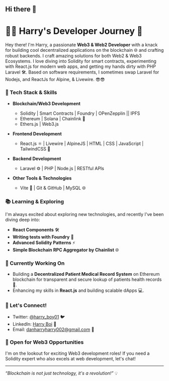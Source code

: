 ## Hi there 👋

# 👨‍💻 Harry's Developer Journey 🚀

Hey there! I'm Harry, a passionate **Web3 & Web2 Developer** with a knack for building cool decentralized applications on the blockchain 🌐 and crafting robust backends. I craft amazing solutions for both Web2 & Web3 Ecosystems. I love diving into Solidity for smart contracts, experimenting with React.js for modern web apps, and getting my hands dirty with PHP Laravel 🛠️. Based on software requirements, I sometimes swap Laravel for Nodejs, and ReactJs for Alpine, & Livewire. 😎😎

### 🔧 Tech Stack & Skills

- **Blockchain/Web3 Development** 
  - Solidity | Smart Contracts | Foundry | OPenZepplin || IPFS
  - Ethereum | Solana | Chainlink 🔗
  - Ethers.js | Web3.js

- **Frontend Development**
  - React.js ⚛️ | Livewire | AlpineJS | HTML | CSS | JavaScript | TailwindCSS 🎨

- **Backend Development**
  - Laravel ⚙️ | PHP | Node.js | RESTful APIs

- **Other Tools & Technologies**
  - Vite 🐳 | Git & GitHub | MySQL 🌐

### 📚 Learning & Exploring

I'm always excited about exploring new technologies, and recently I've been diving deep into:
- **React Components** 🛠️
- **Writing tests with Foundry** 🧪
- **Advanced Solidity Patterns** ⚡
- **Simple Blockchain RPC Aggregator by Chainlist** 🌐

### 🎯 Currently Working On
- Building a **Decentralized Patient Medical Record System** on Ethereum blockchain for transparent and secure lookup of patients health records 🏡.
- Enhancing my skills in **React.js** and building scalable dApps 💻.

### 💬 Let's Connect!

- Twitter: [@harry_boy01](https://twitter.com/harry_boy01) 🐦
- LinkedIn: [Harry Boi](https://www.linkedin.com/in/harry-dan-80749b1b7/) 💼
- Email: danharryharry002@gmail.com 📧

### 💼 Open for Web3 Opportunities

I'm on the lookout for exciting Web3 development roles! If you need a Solidity expert who also excels at web development, let's chat! 

---

_“Blockchain is not just technology, it's a revolution!”_ 💡

